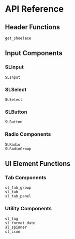 # API Reference

## Header Functions

```@docs
get_shoelace
```

## Input Components

### SLInput

```@docs
SLInput
```

### SLSelect

```@docs
SLSelect
```

### SLButton

```@docs
SLButton
```

### Radio Components

```@docs
SLRadio
SLRadioGroup
```

## UI Element Functions

### Tab Components

```@docs
sl_tab_group
sl_tab
sl_tab_panel
```

### Utility Components

```@docs
sl_tag
sl_format_date
sl_spinner
sl_icon
```